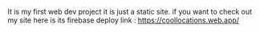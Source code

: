 It is my first web dev project it is just a static site. if you want to check out my site here is its firebase deploy link : https://coollocations.web.app/

